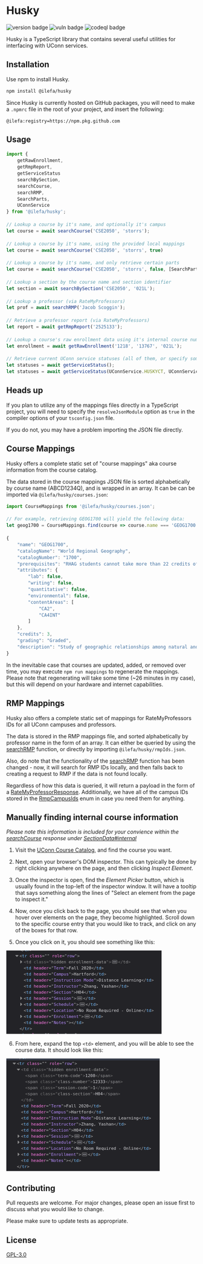 # Husky

![version badge](https://img.shields.io/github/package-json/v/ilefa/husky?color=2573bc)
![vuln badge](https://img.shields.io/snyk/vulnerabilities/github/ilefa/husky)
![codeql badge](https://img.shields.io/github/workflow/status/ilefa/husky/CodeQL?label=codeql%20analysis)

Husky is a TypeScript library that contains several useful utilities for interfacing with UConn services.

## Installation

Use npm to install Husky.

```bash
npm install @ilefa/husky
```

Since Husky is currently hosted on GitHub packages, you will need to make a ``.npmrc`` file in the root of your project, and insert the following:

```env
@ilefa:registry=https://npm.pkg.github.com
```

## Usage

```ts
import {
    getRawEnrollment,
    getRmpReport,
    getServiceStatus
    searchBySection,
    searchCourse,
    searchRMP,
    SearchParts,
    UConnService
} from '@ilefa/husky';

// Lookup a course by it's name, and optionally it's campus
let course = await searchCourse('CSE2050', 'storrs');

// Lookup a course by it's name, using the provided local mappings
let course = await searchCourse('CSE2050', 'storrs', true)

// Lookup a course by it's name, and only retrieve certain parts
let course = await searchCourse('CSE2050', 'storrs', false, [SearchParts.SECTIONS]);

// Lookup a section by the course name and section identifier
let section = await searchBySection('CSE2050', '021L');

// Lookup a professor (via RateMyProfessors)
let prof = await searchRMP('Jacob Scoggin');

// Retrieve a professor report (via RateMyProfessors)
let report = await getRmpReport('2525133');

// Lookup a course's raw enrollment data using it's internal course number
let enrollment = await getRawEnrollment('1218', '13767', '021L');

// Retrieve current UConn service statuses (all of them, or specify some to return)
let statuses = await getServiceStatus();
let statuses = await getServiceStatus(UConnService.HUSKYCT, UConnService.STUDENT_ADMIN);
```

## Heads up

If you plan to utilize any of the mappings files directly in a TypeScript project, you will need to specify the ``resolveJsonModule`` option as ``true`` in the compiler options of your ``tsconfig.json`` file.

If you do not, you may have a problem importing the JSON file directly.

## Course Mappings
Husky offers a complete static set of "course mappings" aka course information from the course catalog.

The data stored in the course mappings JSON file is sorted alphabetically by course name (ABCD1234Q),
and is wrapped in an array. It can be can be imported via ``@ilefa/husky/courses.json``:

```ts
import CourseMappings from '@ilefa/husky/courses.json';

// For example, retrieving GEOG1700 will yield the following data:
let geog1700 = CourseMappings.find(course => course.name === 'GEOG1700');

{
    "name": "GEOG1700",
    "catalogName": "World Regional Geography",
    "catalogNumber": "1700",
    "prerequisites": "RHAG students cannot take more than 22 credits of 1000 level courses",
    "attributes": {
        "lab": false,
        "writing": false,
        "quantitative": false,
        "environmental": false,
        "contentAreas": [
            "CA2",
            "CA4INT"
        ]
    },
    "credits": 3,
    "grading": "Graded",
    "description": "Study of geographic relationships among natural and cultural environments that help to distinguish one part of the world from another. Analysis of selected countries as well as larger regions, with specific reference to the non-western world. CA 2. CA 4-INT."
}
```

In the inevitable case that courses are updated, added, or removed over time, you may execute ``npm run mappings`` to regenerate the mappings. Please note that regenerating will take some time (~26 minutes in my case), but this will depend on your hardware and internet capabilities.

## RMP Mappings
Husky also offers a complete static set of mappings for RateMyProfessors IDs for all UConn campuses and professors.

The data is stored in the RMP mappings file, and sorted alphabetically by professor name in the form of an array.
It can either be queried by using the [searchRMP](index.ts#L437) function, or directly by importing ``@ilefa/husky/rmpIds.json``.

Also, do note that the functionality of the [searchRMP](index.ts#L437) function has been changed - now, it will search for RMP IDs locally, and then falls back to creating a request to RMP if the data is not found locally.

Regardless of how this data is queried, it will return a payload in the form of a [RateMyProfessorResponse](index.ts#L85). Additionally, we have all of the campus IDs stored in the [RmpCampusIds](index.ts#L149) enum in case you need them for anything.

## Manually finding internal course information
*Please note this information is included for your convience within the [searchCourse](index.ts#L144) response under [SectionData#internal](index.ts#L51)*

1. Visit the [UConn Course Catalog](https://catalog.uconn.edu/directory-of-courses/), and find the course you want.

2. Next, open your browser's DOM inspector. This can typically be done by right clicking anywhere on the page, and then clicking *Inspect Element*.

3. Once the inspector is open, find the *Element Picker* button, which is usually found in the top-left of the inspector window. It will have a tooltip that says something along the lines of "Select an element from the page to inspect it."

4. Now, once you click back to the page, you should see that when you hover over elements on the page, they become highlighted. Scroll down to the specific course entry that you would like to track, and click on any of the boxes for that row.

5. Once you click on it, you should see something like this: 

![inspector view of selected row](.assets/selected-element.png)

6. From here, expand the top ``<td>`` element, and you will be able to see the course data. It should look like this: 

![hidden course data](.assets/hidden-course-data.png)

## Contributing
Pull requests are welcome. For major changes, please open an issue first to discuss what you would like to change.

Please make sure to update tests as appropriate.

## License
[GPL-3.0](https://choosealicense.com/licenses/gpl-3.0/)